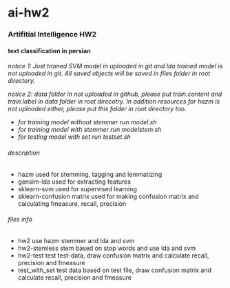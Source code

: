 # ai-hw2
### Artifitial Intelligence HW2

#### text classification in persian

*notice 1: Just trained SVM model in uploaded in git and lda trained model is not uploaded in git. All saved objects will be saved in files folder in root directory.*

*notice 2: data folder in not uploaded in github, please put train.content and train.label in data folder in root direcotry. In addition resources for hazm is not uploaded either, please put this folder in root directory too.*

* *for training model without stemmer run model.sh*
* *for training model with stemmer run modelstem.sh*
* *for testing model with set run testset.sh*

###### description
* hazm used for stemming, tagging and lemmatizing
* gensim-lda used for extracting features
* sklearn-svm used for supervised learning
* sklearn-confusion matrix used for making confusion matrix and calculating fmeasure, recall, precision

###### files info
* hw2 use hazm stemmer and lda and svm
* hw2-stemless stem based on stop words and use lda and svm
* hw2-test test test-data, draw confusion matrix and calculate recall, precision and fmeasure
* test_with_set test data based on test file, draw confusion matrix and calculate recall, precision and fmeasure